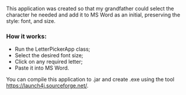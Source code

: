 This application was created so that my grandfather could select the character he needed and add it to MS Word as an initial, preserving the style: font, and size.

### How it works:
- Run the LetterPickerApp class;
- Select the desired font size;
- Click on any required letter;
- Paste it into MS Word.

You can compile this application to .jar and create .exe using the tool https://launch4j.sourceforge.net/.
